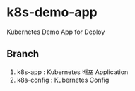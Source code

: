 # k8s-demo-app
Kubernetes Demo App for Deploy

## Branch
1. k8s-app : Kubernetes 배포 Application
2. k8s-config : Kubernetes Config
